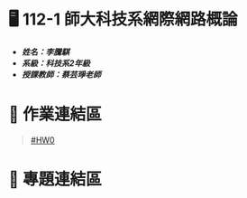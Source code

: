 # :desktop_computer: 112-1 師大科技系網際網路概論
* <em><strong>姓名：李騰騏
* 系級：科技系2年級 
* 授課教師：蔡芸琤老師</strong></em>
# :page_facing_up: 作業連結區
> [#HW0](https://youtu.be/diTJ-WkDRdQ)
# :file_folder: 專題連結區
